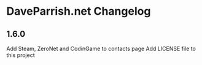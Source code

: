 # DaveParrish.net Changelog

## 1.6.0

Add Steam, ZeroNet and CodinGame to contacts page
Add LICENSE file to this project
